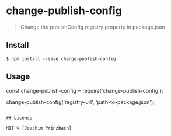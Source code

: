 # change-publish-config

> Change the publishConfig registry property in package.json


## Install

```
$ npm install --save change-publish-config
```


## Usage

const change-publish-config = require('change-publish-config');

change-publish-config('registry-url', 'path-to-package.json');
```

## License

MIT © [Joachim Prinzbach]
